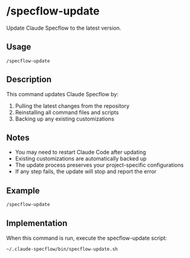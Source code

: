 # /specflow-update

Update Claude Specflow to the latest version.

## Usage
```
/specflow-update
```

## Description
This command updates Claude Specflow by:
1. Pulling the latest changes from the repository
2. Reinstalling all command files and scripts
3. Backing up any existing customizations

## Notes
- You may need to restart Claude Code after updating
- Existing customizations are automatically backed up
- The update process preserves your project-specific configurations
- If any step fails, the update will stop and report the error

## Example
```bash
/specflow-update
```

## Implementation
When this command is run, execute the specflow-update script:

```bash
~/.claude-specflow/bin/specflow-update.sh
```